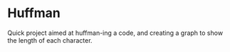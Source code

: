 # Huffman

Quick project aimed at huffman-ing a code, and creating a graph to show the length of each character.
